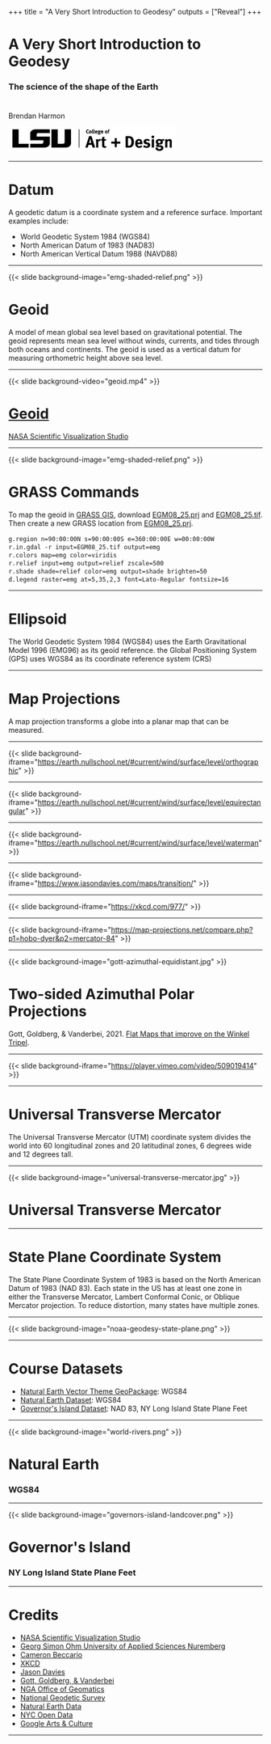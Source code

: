 +++
title = "A Very Short Introduction to Geodesy"
outputs = ["Reveal"]
+++

# A Very Short Introduction to Geodesy

### The science of the shape of the Earth

# <i class="ms ms-globe"></i>

Brendan Harmon

<img height="50px" src="lsu-coad-logo.png">

---

# Datum

A geodetic datum is a coordinate system and a reference surface.
Important examples include:
* World Geodetic System 1984 (WGS84)
* North American Datum of 1983 (NAD83)
* North American Vertical Datum 1988 (NAVD88)

---

{{< slide background-image="emg-shaded-relief.png" >}}
# Geoid

A model of mean global sea level based on gravitational potential.
The geoid represents mean sea level without winds, currents, and tides
through both oceans and continents.
The geoid is used as a vertical datum for measuring
orthometric height above sea level.

---

{{< slide background-video="geoid.mp4" >}}
# [Geoid](https://svs.gsfc.nasa.gov/3655)

[NASA Scientific Visualization Studio](https://svs.gsfc.nasa.gov/3655)

---

{{< slide background-image="emg-shaded-relief.png" >}}
# GRASS Commands

To map the geoid in [GRASS GIS](https://grass.osgeo.org/),
download
[EGM08_25.prj](http://schorsch.efi.fh-nuernberg.de/data/terrain/EGM/EGM08_25.prj)
and
[EGM08_25.tif](http://schorsch.efi.fh-nuernberg.de/data/terrain/EGM/EGM08_25.tif).
Then create a new GRASS location from
[EGM08_25.prj](http://schorsch.efi.fh-nuernberg.de/data/terrain/EGM/EGM08_25.prj).
```
g.region n=90:00:00N s=90:00:00S e=360:00:00E w=00:00:00W
r.in.gdal -r input=EGM08_25.tif output=emg
r.colors map=emg color=viridis
r.relief input=emg output=relief zscale=500
r.shade shade=relief color=emg output=shade brighten=50
d.legend raster=emg at=5,35,2,3 font=Lato-Regular fontsize=16
```

---

# Ellipsoid

<i class="ms ms-sphere"></i>

The World Geodetic System 1984 (WGS84)
uses the Earth Gravitational Model 1996 (EMG96)
as its geoid reference.
the Global Positioning System (GPS) uses WGS84
as its coordinate reference system (CRS)

---

# Map Projections

 <i class="ms ms-map"></i>

A map projection transforms a globe into a planar map that can be measured.

---

{{< slide background-iframe="https://earth.nullschool.net/#current/wind/surface/level/orthographic" >}}

---

{{< slide background-iframe="https://earth.nullschool.net/#current/wind/surface/level/equirectangular" >}}

---

{{< slide background-iframe="https://earth.nullschool.net/#current/wind/surface/level/waterman" >}}

---

{{< slide background-iframe="https://www.jasondavies.com/maps/transition/" >}}

---

{{< slide background-iframe="https://xkcd.com/977/" >}}

---

{{< slide background-iframe="https://map-projections.net/compare.php?p1=hobo-dyer&p2=mercator-84" >}}

---

{{< slide background-image="gott-azimuthal-equidistant.jpg" >}}

# Two-sided Azimuthal Polar Projections
Gott, Goldberg, & Vanderbei, 2021.
[Flat Maps that improve on the Winkel Tripel](https://arxiv.org/abs/2102.08176v1).

---

{{< slide background-iframe="https://player.vimeo.com/video/509019414" >}}

---

# Universal Transverse Mercator

The Universal Transverse Mercator (UTM)
coordinate system divides the world into
60 longitudinal zones and 20 latitudinal zones,
6 degrees wide and 12 degrees tall.

---

{{< slide background-image="universal-transverse-mercator.jpg" >}}
# Universal Transverse Mercator

---

# State Plane Coordinate System
The State Plane Coordinate System of 1983
is based on the North American Datum of 1983 (NAD 83).
Each state in the US has at least one zone
in either the Transverse Mercator,
Lambert Conformal Conic, or
Oblique Mercator projection.
To reduce distortion, many states have multiple zones.

---

{{< slide background-image="noaa-geodesy-state-plane.png" >}}

---

# Course Datasets

* [<i class="ms ms-qgis"></i> Natural Earth Vector Theme GeoPackage](http://naciscdn.org/naturalearth/packages/natural_earth_vector.gpkg.zip): WGS84
* [<i class="ms ms-grass-gis"></i> Natural Earth Dataset](https://doi.org/10.5281/zenodo.3762808): WGS84
* [<i class="ms ms-grass-gis"></i> Governor's Island Dataset](http://doi.org/10.5281/zenodo.3940780): NAD 83, NY Long Island State Plane Feet

---

{{< slide background-image="world-rivers.png" >}}

# Natural Earth
### WGS84

---

{{< slide background-image="governors-island-landcover.png" >}}

# Governor's Island
### NY Long Island State Plane Feet

---

# Credits

* [NASA Scientific Visualization Studio](https://svs.gsfc.nasa.gov/3655)
* [Georg Simon Ohm University of Applied Sciences Nuremberg](http://schorsch.efi.fh-nuernberg.de/data/terrain/EGM/)
* [Cameron Beccario](https://earth.nullschool.net/)
* [XKCD](https://xkcd.com/)
* [Jason Davies](https://www.jasondavies.com/)
* [Gott, Goldberg, & Vanderbei](https://arxiv.org/abs/2102.08176v1)
* [NGA Office of Geomatics](https://earth-info.nga.mil/GandG/update/index.php)
* [National Geodetic Survey](https://www.ngs.noaa.gov/SPCS/index.shtml)
* [Natural Earth Data](https://www.naturalearthdata.com/)
* [NYC Open Data](https://opendata.cityofnewyork.us/)
* [Google Arts & Culture](https://g.co/arts/1Vug3pMVhGBYSySK9)

---
